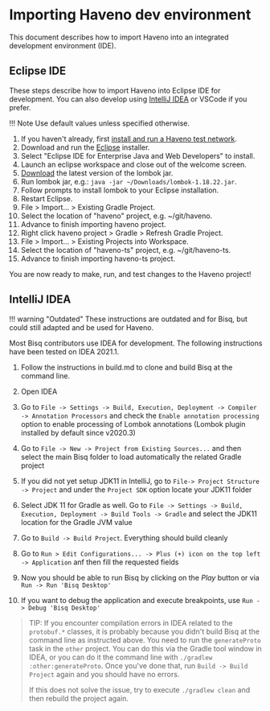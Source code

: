 # Importing Haveno dev environment

This document describes how to import Haveno into an integrated development environment (IDE).

## Eclipse IDE

These steps describe how to import Haveno into Eclipse IDE for development. You can also develop using [IntelliJ IDEA](#intellij-idea) or VSCode if you prefer.

!!! Note
    Use default values unless specified otherwise.

1. If you haven't already, first [install and run a Haveno test network](installing.md).
2. Download and run the [Eclipse](https://www.eclipse.org/downloads/) installer.
3. Select "Eclipse IDE for Enterprise Java and Web Developers" to install.
4. Launch an eclipse workspace and close out of the welcome screen.
5. [Download](https://search.maven.org/search?q=g:org.projectlombok%20AND%20a:lombok&core=gav) the latest version of the lombok jar.
6. Run lombok jar, e.g.: `java -jar ~/Downloads/lombok-1.18.22.jar`.
7. Follow prompts to install lombok to your Eclipse installation.
8. Restart Eclipse.
9. File > Import... > Existing Gradle Project.
10. Select the location of "haveno" project, e.g. ~/git/haveno.
11. Advance to finish importing haveno project.
12. Right click haveno project > Gradle > Refresh Gradle Project.
13. File > Import... > Existing Projects into Workspace.
14. Select the location of "haveno-ts" project, e.g. ~/git/haveno-ts.
15. Advance to finish importing haveno-ts project.

You are now ready to make, run, and test changes to the Haveno project!

## IntelliJ IDEA

!!! warning "Outdated"
    These instructions are outdated and for Bisq, but could still adapted and be used for Haveno.

Most Bisq contributors use IDEA for development. The following instructions have been tested on IDEA 2021.1.

1. Follow the instructions in build.md to clone and build Bisq at the command line.
1. Open IDEA
1. Go to `File -> Settings -> Build, Execution, Deployment -> Compiler -> Annotation Processors` and check the `Enable annotation processing` option to enable processing of Lombok annotations (Lombok plugin installed by default since v2020.3)
1. Go to `File -> New -> Project from Existing Sources...` and then select the main Bisq folder to load automatically the related Gradle project
1. If you did not yet setup JDK11 in IntelliJ, go to `File-> Project Structure -> Project` and under the `Project SDK` option locate your JDK11 folder
1. Select JDK 11 for Gradle as well. Go to `File -> Settings -> Build, Execution, Deployment -> Build Tools -> Gradle` and select the JDK11 location for the Gradle JVM value
1. Go to `Build -> Build Project`. Everything should build cleanly
1. Go to `Run > Edit Configurations... -> Plus (+) icon on the top left -> Application` anf then fill the requested fields

9. Now you should be able to run Bisq by clicking on the _Play_ button or via `Run -> Run 'Bisq Desktop'`
10. If you want to debug the application and execute breakpoints, use `Run -> Debug 'Bisq Desktop'`

> TIP: If you encounter compilation errors in IDEA related to the `protobuf.*` classes, it is probably because you didn't build Bisq at the command line as instructed above. You need to run the `generateProto` task in the `other` project. You can do this via the Gradle tool window in IDEA, or you can do it the command line with `./gradlew :other:generateProto`. Once you've done that, run `Build -> Build Project` again and you should have no errors.
>
> If this does not solve the issue, try to execute `./gradlew clean` and then rebuild the project again.